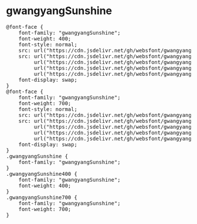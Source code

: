 # gwangyangSunshine

<pre>
@font-face {
    font-family: "gwangyangSunshine";
    font-weight: 400;
    font-style: normal;
    src: url("https://cdn.jsdelivr.net/gh/websfont/gwangyangSunshine/gwangyangSunshine-Regular.eot");
    src: url("https://cdn.jsdelivr.net/gh/websfont/gwangyangSunshine/gwangyangSunshine-Regular.eot?#iefix") format("embedded-opentype"),
         url("https://cdn.jsdelivr.net/gh/websfont/gwangyangSunshine/gwangyangSunshine-Regular.woff2") format("woff2"),
         url("https://cdn.jsdelivr.net/gh/websfont/gwangyangSunshine/gwangyangSunshine-Regular.woff") format("woff"),
         url("https://cdn.jsdelivr.net/gh/websfont/gwangyangSunshine/gwangyangSunshine-Regular.ttf") format("truetype");
    font-display: swap;
} 
@font-face {
    font-family: "gwangyangSunshine";
    font-weight: 700;
    font-style: normal;
    src: url("https://cdn.jsdelivr.net/gh/websfont/gwangyangSunshine/gwangyangSunshine-bold.eot");
    src: url("https://cdn.jsdelivr.net/gh/websfont/gwangyangSunshine/gwangyangSunshine-bold.eot?#iefix") format("embedded-opentype"),
         url("https://cdn.jsdelivr.net/gh/websfont/gwangyangSunshine/gwangyangSunshine-bold.woff2") format("woff2"),
         url("https://cdn.jsdelivr.net/gh/websfont/gwangyangSunshine/gwangyangSunshine-bold.woff") format("woff"),
         url("https://cdn.jsdelivr.net/gh/websfont/gwangyangSunshine/gwangyangSunshine-bold.ttf") format("truetype");
    font-display: swap;
}
.gwangyangSunshine {
    font-family: "gwangyangSunshine";
}
.gwangyangSunshine400 {
    font-family: "gwangyangSunshine";
    font-weight: 400;
}
.gwangyangSunshine700 {
    font-family: "gwangyangSunshine";
    font-weight: 700;
}
</pre>
